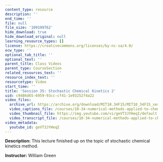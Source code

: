 ```yaml
---
content_type: resource
description: ''
end_time: ''
file: null
file_size: '109199762'
hide_download: true
hide_download_original: null
learning_resource_types: []
license: https://creativecommons.org/licenses/by-nc-sa/4.0/
ocw_type: ''
optional_tab_title: ''
optional_text: ''
parent_title: Class Videos
parent_type: CourseSection
related_resources_text: ''
resource_index_text: ''
resourcetype: Video
start_time: ''
title: 'Session 35: Stochastic Chemical Kinetics 2'
uid: c9486d65-6959-93cc-cf41-1e93252f4a22
video_files:
  archive_url: https://archive.org/download/MIT10.34F15/MIT10_34F15_ses35_300k.mp4
  video_captions_file: /courses/10-34-numerical-methods-applied-to-chemical-engineering-fall-2015/9f06e223773e5b4888e27ec5153b00cb_geVT3JYHeqI.vtt
  video_thumbnail_file: https://img.youtube.com/vi/geVT3JYHeqI/default.jpg
  video_transcript_file: /courses/10-34-numerical-methods-applied-to-chemical-engineering-fall-2015/a070c55f532aed14c5e88165a47f480c_geVT3JYHeqI.pdf
video_metadata:
  youtube_id: geVT3JYHeqI
---
```


**Description:** This lecture finished up on the topic of stochastic chemical kinetics method.

**Instructor:** William Green

